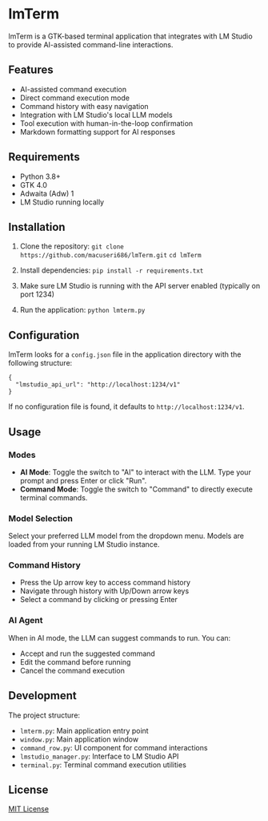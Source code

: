 # lmTerm

lmTerm is a GTK-based terminal application that integrates with LM Studio to provide AI-assisted command-line interactions.

## Features

- AI-assisted command execution
- Direct command execution mode
- Command history with easy navigation
- Integration with LM Studio's local LLM models
- Tool execution with human-in-the-loop confirmation
- Markdown formatting support for AI responses

## Requirements

- Python 3.8+
- GTK 4.0
- Adwaita (Adw) 1
- LM Studio running locally

## Installation

1. Clone the repository:
   ```git clone https://github.com/macuseri686/lmTerm.git```
   ```cd lmTerm```

2. Install dependencies:
   ```pip install -r requirements.txt```

3. Make sure LM Studio is running with the API server enabled (typically on port 1234)

4. Run the application:
   ```python lmterm.py```

## Configuration

lmTerm looks for a `config.json` file in the application directory with the following structure:

```
{
  "lmstudio_api_url": "http://localhost:1234/v1"
}
```

If no configuration file is found, it defaults to `http://localhost:1234/v1`.

## Usage

### Modes

- **AI Mode**: Toggle the switch to "AI" to interact with the LLM. Type your prompt and press Enter or click "Run".
- **Command Mode**: Toggle the switch to "Command" to directly execute terminal commands.

### Model Selection

Select your preferred LLM model from the dropdown menu. Models are loaded from your running LM Studio instance.

### Command History

- Press the Up arrow key to access command history
- Navigate through history with Up/Down arrow keys
- Select a command by clicking or pressing Enter

### AI Agent

When in AI mode, the LLM can suggest commands to run. You can:
- Accept and run the suggested command
- Edit the command before running
- Cancel the command execution

## Development

The project structure:
- `lmterm.py`: Main application entry point
- `window.py`: Main application window
- `command_row.py`: UI component for command interactions
- `lmstudio_manager.py`: Interface to LM Studio API
- `terminal.py`: Terminal command execution utilities

## License

[MIT License](LICENSE)
